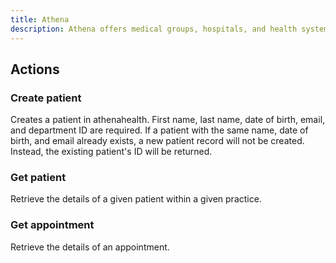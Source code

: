 ```yaml
---
title: Athena
description: Athena offers medical groups, hospitals, and health systems cloud-based EHR, practice management, and patient engagement services that seamlessly connect care and drive results for every client. 
---
```


## Actions

### Create patient

Creates a patient in athenahealth. First name, last name, date of birth, email, and department ID are required. If a patient with the same name, date of birth, and email already exists, a new patient record will not be created. Instead, the existing patient's ID will be returned.

### Get patient

Retrieve the details of a given patient within a given practice.

### Get appointment

Retrieve the details of an appointment.